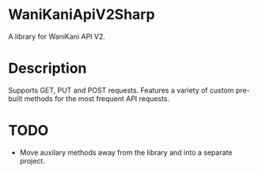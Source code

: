 # WaniKaniApiV2Sharp

A library for WaniKani API V2.

# Description

Supports GET, PUT and POST requests. Features a variety of custom pre-built methods for the most frequent API requests. 

# TODO
- Move auxilary methods away from the library and into a separate project.
